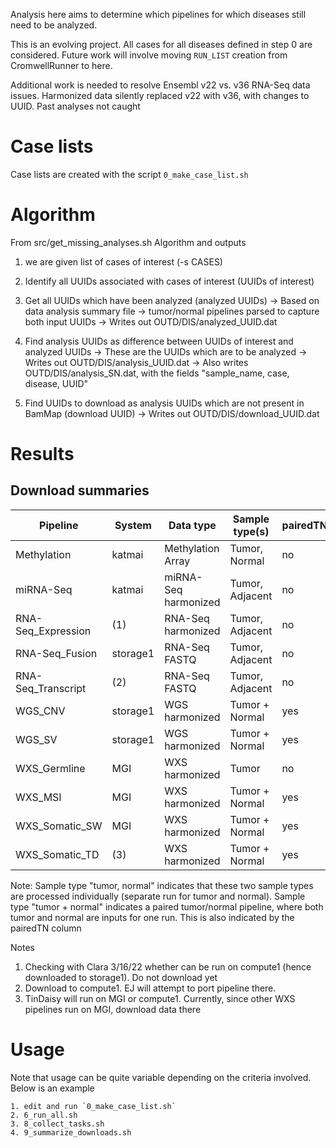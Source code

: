 Analysis here aims to determine which pipelines for which diseases
still need to be analyzed.  

This is an evolving project.  All cases for all diseases defined in step 0 are considered.
Future work will involve moving `RUN_LIST` creation from CromwellRunner to here.

Additional work is needed to resolve Ensembl v22 vs. v36 RNA-Seq data issues.  Harmonized
data silently replaced v22 with v36, with changes to UUID.  Past analyses not caught

# Case lists

Case lists are created with the script `0_make_case_list.sh`

# Algorithm 
From src/get_missing_analyses.sh
Algorithm and outputs
  1. we are given list of cases of interest (-s CASES)
  2. Identify all UUIDs associated with cases of interest (UUIDs of interest)
  3. Get all UUIDs which have been analyzed (analyzed UUIDs)
     -> Based on data analysis summary file
     -> tumor/normal pipelines parsed to capture both input UUIDs
     -> Writes out OUTD/DIS/analyzed_UUID.dat
  4. Find analysis UUIDs as difference between UUIDs of interest and analyzed UUIDs
     -> These are the UUIDs which are to be analyzed
     -> Writes out OUTD/DIS/analysis_UUID.dat
     -> Also writes OUTD/DIS/analysis_SN.dat, with the fields "sample_name, case, disease, UUID"
        
  5. Find UUIDs to download as analysis UUIDs which are not present in BamMap (download UUID)
     -> Writes out OUTD/DIS/download_UUID.dat


# Results

## Download summaries
| Pipeline              | System    | Data type            | Sample type(s)  | pairedTN |
| -----------           | ------    | ---------            | --------------- | -------- |
| Methylation           | katmai    | Methylation Array    | Tumor, Normal   |   no     |
| miRNA-Seq             | katmai    | miRNA-Seq harmonized | Tumor, Adjacent |   no     |
| RNA-Seq_Expression    | (1)       | RNA-Seq harmonized   | Tumor, Adjacent |   no     |
| RNA-Seq_Fusion        | storage1  | RNA-Seq FASTQ        | Tumor, Adjacent |   no     |
| RNA-Seq_Transcript    | (2)       | RNA-Seq FASTQ        | Tumor, Adjacent |   no     |
| WGS_CNV               | storage1  | WGS harmonized       | Tumor + Normal  |   yes    |
| WGS_SV                | storage1  | WGS harmonized       | Tumor + Normal  |   yes    |
| WXS_Germline          | MGI       | WXS harmonized       | Tumor           |   no     |
| WXS_MSI               | MGI       | WXS harmonized       | Tumor + Normal  |   yes    |
| WXS_Somatic_SW        | MGI       | WXS harmonized       | Tumor + Normal  |   yes    |
| WXS_Somatic_TD        | (3)       | WXS harmonized       | Tumor + Normal  |   yes    |

Note: Sample type "tumor, normal" indicates that these two sample types are processed individually
(separate run for tumor and normal).  Sample type "tumor + normal" indicates a paired tumor/normal pipeline,
where both tumor and normal are inputs for one run. This is also indicated by the pairedTN column

Notes
1. Checking with Clara 3/16/22 whether can be run on compute1 (hence downloaded to storage1).  Do not download yet
2. Download to compute1.  EJ will attempt to port pipeline there.
3. TinDaisy will run on MGI or compute1.  Currently, since other WXS pipelines run on MGI, download data there

# Usage

Note that usage can be quite variable depending on the criteria involved.  Below
is an example

```
1. edit and run `0_make_case_list.sh`
2. 6_run_all.sh
3. 8_collect_tasks.sh
4. 9_summarize_downloads.sh
```
